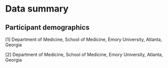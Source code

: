 Data summary
============

Participant demographics
------------------------

[1] Department of Medicine, School of Medicine, Emory University,
Atlanta, Georgia

[2] Department of Medicine, School of Medicine, Emory University,
Atlanta, Georgia
